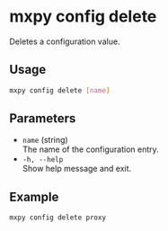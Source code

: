 # mxpy config delete

Deletes a configuration value.

## Usage

```bash
mxpy config delete [name]
```

## Parameters

- `name` (string)  
  The name of the configuration entry.
- `-h, --help`  
  Show help message and exit.

## Example

```bash
mxpy config delete proxy
